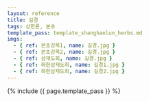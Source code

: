 ```yaml
---
layout: reference
title: 길경
tags: 상한론, 본초
template_pass: template_shanghanlun_herbs.md
imgs:
  - { ref: 본초강목1, name: 길경.jpg }
  - { ref: 본초강목2, name: 길경.jpg }
  - { ref: 삼재도회, name: 길경.jpg }
  - { ref: 화한삼재도회, name: 길경1.jpg }
  - { ref: 화한삼재도회, name: 길경2.jpg }
---
```


{% include {{ page.template_pass }} %}
